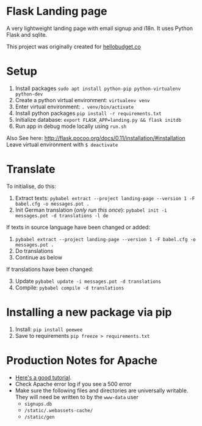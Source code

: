 # Flask Landing page
A very lightweight landing page with email signup and i18n. It uses Python Flask and sqlite.

This project was originally created for [hellobudget.co](http://hellobudget.co)

# Setup
1. Install packages `sudo apt install python-pip python-virtualenv python-dev`
2. Create a python virtual environment: `virtualenv venv`
3. Enter virtual environment: `. venv/bin/activate`
3. Install python packages `pip install -r requirements.txt`
4. Initialize database: `export FLASK_APP=landing.py && flask initdb`
5. Run app in debug mode locally using `run.sh`

Also See here: http://flask.pocoo.org/docs/0.11/installation/#installation
Leave virtual environment with `$ deactivate`

# Translate
To initialise, do this:

1. Extract texts:  `pybabel extract --project landing-page --version 1 -F babel.cfg -o messages.pot .`
2. Init German translation (*only run this once*): `pybabel init -i messages.pot -d translations -l de`

If texts in source language have been changed or added:

1. `pybabel extract --project landing-page --version 1 -F babel.cfg -o messages.pot .`
4. Do translations
2. Continue as below

If translations have been changed:

3. Update `pybabel update -i messages.pot -d translations`
4. Compile: `pybabel compile -d translations`


# Installing a new package via pip
1. Install: `pip install peewee`
2. Save to requirements `pip freeze > requirements.txt`

# Production Notes for Apache
* [Here's a good tutorial](https://www.digitalocean.com/community/tutorials/how-to-deploy-a-flask-application-on-an-ubuntu-vps).
* Check Apache error log if you see a 500 error
* Make sure the following files and directories are universally writable. They will need be written to by the `www-data` user
   * `signups.db`
   * `/static/.webassets-cache/`
   * `/static/gen`
